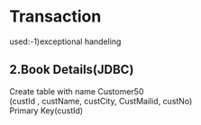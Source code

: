 # Transaction
used:-1)exceptional handeling
##  2.Book Details(JDBC)<br>
Create table with name Customer50 <br>
(custId , custName, custCity, CustMailid, custNo)<br>
Primary Key(custId)
